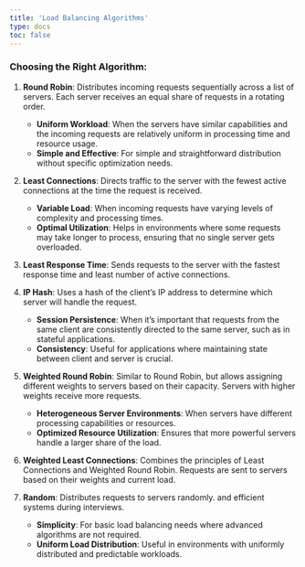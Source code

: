 ```yaml
---
title: 'Load Balancing Algorithms'
type: docs
toc: false
---
```


### Choosing the Right Algorithm:

1. **Round Robin**: Distributes incoming requests sequentially across a list of servers. Each server receives an equal share of requests in a rotating order.
    - **Uniform Workload**: When the servers have similar capabilities and the incoming requests are relatively uniform in processing time and resource usage.
    - **Simple and Effective**: For simple and straightforward distribution without specific optimization needs.

2. **Least Connections**: Directs traffic to the server with the fewest active connections at the time the request is received.
    - **Variable Load**: When incoming requests have varying levels of complexity and processing times.
    - **Optimal Utilization**: Helps in environments where some requests may take longer to process, ensuring that no single server gets overloaded.

3. **Least Response Time**: Sends requests to the server with the fastest response time and least number of active connections.
4. **IP Hash**: Uses a hash of the client’s IP address to determine which server will handle the request.
    - **Session Persistence**: When it’s important that requests from the same client are consistently directed to the same server, such as in stateful applications.
    - **Consistency**: Useful for applications where maintaining state between client and server is crucial.

5. **Weighted Round Robin**: Similar to Round Robin, but allows assigning different weights to servers based on their capacity. Servers with higher weights receive more requests.
    - **Heterogeneous Server Environments**: When servers have different processing capabilities or resources.
    - **Optimized Resource Utilization**: Ensures that more powerful servers handle a larger share of the load.

6. **Weighted Least Connections**: Combines the principles of Least Connections and Weighted Round Robin. Requests are sent to servers based on their weights and current load.
7. **Random**: Distributes requests to servers randomly. and efficient systems during interviews.
    - **Simplicity**: For basic load balancing needs where advanced algorithms are not required.
    - **Uniform Load Distribution**: Useful in environments with uniformly distributed and predictable workloads.